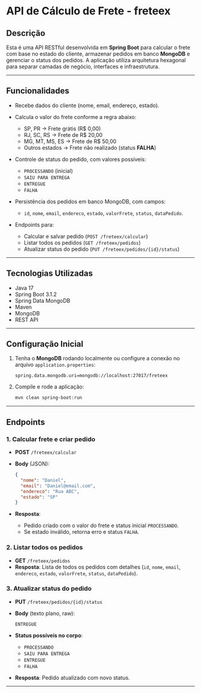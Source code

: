 # API de Cálculo de Frete - freteex

## Descrição

Esta é uma API RESTful desenvolvida em **Spring Boot** para calcular o frete com base no estado do cliente, armazenar pedidos em banco **MongoDB** e gerenciar o status dos pedidos. A aplicação utiliza arquitetura hexagonal para separar camadas de negócio, interfaces e infraestrutura.

---

## Funcionalidades

* Recebe dados do cliente (nome, email, endereço, estado).
* Calcula o valor do frete conforme a regra abaixo:

  * SP, PR → Frete grátis (R\$ 0,00)
  * RJ, SC, RS → Frete de R\$ 20,00
  * MG, MT, MS, ES → Frete de R\$ 50,00
  * Outros estados → Frete não realizado (status **FALHA**)
* Controle de status do pedido, com valores possíveis:

  * `PROCESSANDO` (inicial)
  * `SAIU PARA ENTREGA`
  * `ENTREGUE`
  * `FALHA`
* Persistência dos pedidos em banco MongoDB, com campos:

  * `id`, `nome`, `email`, `endereco`, `estado`, `valorFrete`, `status`, `dataPedido`.
* Endpoints para:

  * Calcular e salvar pedido (`POST /freteex/calcular`)
  * Listar todos os pedidos (`GET /freteex/pedidos`)
  * Atualizar status do pedido (`PUT /freteex/pedidos/{id}/status`)

---

## Tecnologias Utilizadas

* Java 17
* Spring Boot 3.1.2
* Spring Data MongoDB
* Maven
* MongoDB
* REST API

---

## Configuração Inicial

1. Tenha o **MongoDB** rodando localmente ou configure a conexão no arquivo `application.properties`:

   ```properties
   spring.data.mongodb.uri=mongodb://localhost:27017/freteex
   ```

2. Compile e rode a aplicação:

   ```bash
   mvn clean spring-boot:run
   ```

---

## Endpoints

### 1. Calcular frete e criar pedido

* **POST** `/freteex/calcular`
* **Body** (JSON):

  ```json
  {
    "nome": "Daniel",
    "email": "Daniel@email.com",
    "endereco": "Rua ABC",
    "estado": "SP"
  }
  ```
* **Resposta**:

  * Pedido criado com o valor do frete e status inicial `PROCESSANDO`.
  * Se estado inválido, retorna erro e status `FALHA`.

### 2. Listar todos os pedidos

* **GET** `/freteex/pedidos`
* **Resposta**:
  Lista de todos os pedidos com detalhes (`id`, `nome`, `email`, `endereco`, `estado`, `valorFrete`, `status`, `dataPedido`).

### 3. Atualizar status do pedido

* **PUT** `/freteex/pedidos/{id}/status`
* **Body** (texto plano, raw):

  ```
  ENTREGUE
  ```
* **Status possíveis no corpo**:

  * `PROCESSANDO`
  * `SAIU PARA ENTREGA`
  * `ENTREGUE`
  * `FALHA`
* **Resposta**: Pedido atualizado com novo status.

---
